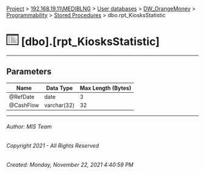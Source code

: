 #### 

[Project](../../../../../index.md) > [192.168.19.11\\MEDIBLNG](../../../../index.md) > [User databases](../../../index.md) > [DW_OrangeMoney](../../index.md) > [Programmability](../index.md) > [Stored Procedures](Stored_Procedures.md) > dbo.rpt_KiosksStatistic

# ![Stored Procedures](../../../../../Images/StoredProcedure32.png) [dbo].[rpt_KiosksStatistic]

---

## <a name="#parameters"></a>Parameters

| Name | Data Type | Max Length (Bytes) |
|---|---|---|
| @RefDate | date | 3 |
| @CashFlow | varchar(32) | 32 |


---

###### Author:  MIS Team

###### Copyright 2021 - All Rights Reserved

###### Created: Monday, November 22, 2021 4:40:59 PM

